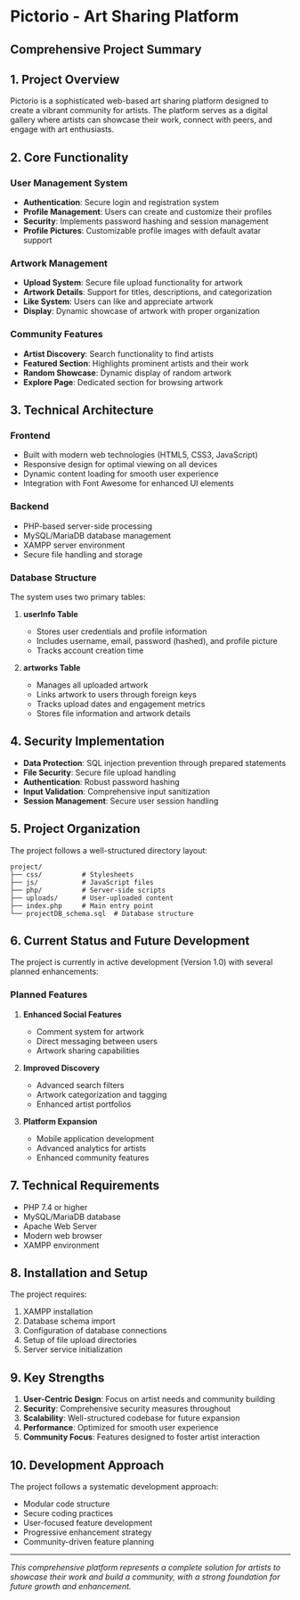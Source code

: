 # Pictorio - Art Sharing Platform
## Comprehensive Project Summary

## 1. Project Overview
Pictorio is a sophisticated web-based art sharing platform designed to create a vibrant community for artists. The platform serves as a digital gallery where artists can showcase their work, connect with peers, and engage with art enthusiasts.

## 2. Core Functionality

### User Management System
- **Authentication**: Secure login and registration system
- **Profile Management**: Users can create and customize their profiles
- **Security**: Implements password hashing and session management
- **Profile Pictures**: Customizable profile images with default avatar support

### Artwork Management
- **Upload System**: Secure file upload functionality for artwork
- **Artwork Details**: Support for titles, descriptions, and categorization
- **Like System**: Users can like and appreciate artwork
- **Display**: Dynamic showcase of artwork with proper organization

### Community Features
- **Artist Discovery**: Search functionality to find artists
- **Featured Section**: Highlights prominent artists and their work
- **Random Showcase**: Dynamic display of random artwork
- **Explore Page**: Dedicated section for browsing artwork

## 3. Technical Architecture

### Frontend
- Built with modern web technologies (HTML5, CSS3, JavaScript)
- Responsive design for optimal viewing on all devices
- Dynamic content loading for smooth user experience
- Integration with Font Awesome for enhanced UI elements

### Backend
- PHP-based server-side processing
- MySQL/MariaDB database management
- XAMPP server environment
- Secure file handling and storage

### Database Structure
The system uses two primary tables:

1. **userInfo Table**
   - Stores user credentials and profile information
   - Includes username, email, password (hashed), and profile picture
   - Tracks account creation time

2. **artworks Table**
   - Manages all uploaded artwork
   - Links artwork to users through foreign keys
   - Tracks upload dates and engagement metrics
   - Stores file information and artwork details

## 4. Security Implementation
- **Data Protection**: SQL injection prevention through prepared statements
- **File Security**: Secure file upload handling
- **Authentication**: Robust password hashing
- **Input Validation**: Comprehensive input sanitization
- **Session Management**: Secure user session handling

## 5. Project Organization
The project follows a well-structured directory layout:
```
project/
├── css/          # Stylesheets
├── js/           # JavaScript files
├── php/          # Server-side scripts
├── uploads/      # User-uploaded content
├── index.php     # Main entry point
└── projectDB_schema.sql  # Database structure
```

## 6. Current Status and Future Development
The project is currently in active development (Version 1.0) with several planned enhancements:

### Planned Features
1. **Enhanced Social Features**
   - Comment system for artwork
   - Direct messaging between users
   - Artwork sharing capabilities

2. **Improved Discovery**
   - Advanced search filters
   - Artwork categorization and tagging
   - Enhanced artist portfolios

3. **Platform Expansion**
   - Mobile application development
   - Advanced analytics for artists
   - Enhanced community features

## 7. Technical Requirements
- PHP 7.4 or higher
- MySQL/MariaDB database
- Apache Web Server
- Modern web browser
- XAMPP environment

## 8. Installation and Setup
The project requires:
1. XAMPP installation
2. Database schema import
3. Configuration of database connections
4. Setup of file upload directories
5. Server service initialization

## 9. Key Strengths
1. **User-Centric Design**: Focus on artist needs and community building
2. **Security**: Comprehensive security measures throughout
3. **Scalability**: Well-structured codebase for future expansion
4. **Performance**: Optimized for smooth user experience
5. **Community Focus**: Features designed to foster artist interaction

## 10. Development Approach
The project follows a systematic development approach:
- Modular code structure
- Secure coding practices
- User-focused feature development
- Progressive enhancement strategy
- Community-driven feature planning

---

*This comprehensive platform represents a complete solution for artists to showcase their work and build a community, with a strong foundation for future growth and enhancement.* 